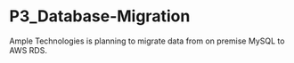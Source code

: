 # P3_Database-Migration
Ample Technologies is planning to migrate data from on premise MySQL to AWS RDS.
